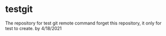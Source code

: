 # testgit
The repository for test git remote command
forget this repository, it only for test to create. by 4/18/2021
